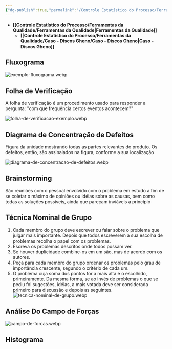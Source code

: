 ```yaml
---
{"dg-publish":true,"permalink":"/Controle Estatístico do Processo/Ferramentas da Qualidade/Ferramentas da Qualidade/","dgShowLocalGraph":true,"created":"2025-05-21T08:18:50.133-03:00"}
---
```




- **[[Controle Estatístico do Processo/Ferramentas da Qualidade/Ferramentas da Qualidade\|Ferramentas da Qualidade]]**
	- **[[Controle Estatístico do Processo/Ferramentas da Qualidade/Caso - Discos Gheno/Caso - Discos Gheno\|Caso - Discos Gheno]]**



## Fluxograma

![exemplo-fluxograma.webp](/img/user/Controle%20Estat%C3%ADstico%20do%20Processo/Ferramentas%20da%20Qualidade/_attachments/exemplo-fluxograma.webp)

## Folha de Verificação

A folha de verificação é um procedimento usado para responder a pergunta: "com que frequência certos eventos acontecem?"

![folha-de-verificacao-exemplo.webp](/img/user/Controle%20Estat%C3%ADstico%20do%20Processo/Ferramentas%20da%20Qualidade/_attachments/folha-de-verificacao-exemplo.webp)

## Diagrama de Concentração de Defeitos

Figura da unidade mostrando todas as partes relevantes do produto. Os defeitos, então, são assinalados na figura, conforme a sua localização

![diagrama-de-concentracao-de-defeitos.webp](/img/user/Controle%20Estat%C3%ADstico%20do%20Processo/Ferramentas%20da%20Qualidade/_attachments/diagrama-de-concentracao-de-defeitos.webp)

## Brainstorming

São reuniões com o pessoal envolvido com o problema em estudo a fim de se coletar o máximo de opiniões ou idéias sobre as causas, bem como todas as soluções possíveis, ainda que pareçam inviáveis a princípio

## Técnica Nominal de Grupo

1. Cada membro do grupo deve escrever ou falar sobre o problema que julgar mais
importante. Depois que todos escreverem a sua escolha de problemas recolha o papel
com os problemas.
2. Escreva os problemas descritos onde todos possam ver.
3. Se houver duplicidade combine-os em um são, mas de acordo com os autores.
4. Peça para cada membro do grupo ordenar os problemas pelo grau de importância
crescente, segundo o critério de cada um.
5. O problema cuja soma dos pontos for a mais alta é o escolhido, primeiramente. Da
mesma forma, se ao invés de problemas o que se pediu foi sugestões, idéias, a mais
votada deve ser considerada primeiro para discussão e depois as seguintes.
![tecnica-nominal-de-grupo.webp](/img/user/Controle%20Estat%C3%ADstico%20do%20Processo/Ferramentas%20da%20Qualidade/_attachments/tecnica-nominal-de-grupo.webp)

## Análise Do Campo de Forças

![campo-de-forcas.webp](/img/user/Controle%20Estat%C3%ADstico%20do%20Processo/Ferramentas%20da%20Qualidade/_attachments/campo-de-forcas.webp)

## Histograma
